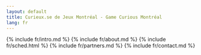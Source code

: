 ```yaml
---
layout: default
title: Curieux.se de Jeux Montréal - Game Curious Montréal
lang: fr
---
```

{% include fr/intro.md %}
{% include fr/about.md %}
{% include fr/sched.html %}
{% include fr/partners.md %}
{% include fr/contact.md %}
